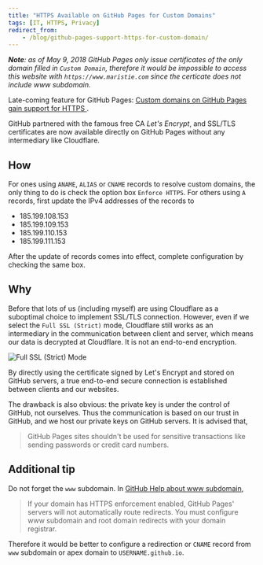 ```yaml
---
title: "HTTPS Available on GitHub Pages for Custom Domains"
tags: [IT, HTTPS, Privacy]
redirect_from:
    - /blog/github-pages-support-https-for-custom-domain/
---
```


_**Note**: as of May 9, 2018 GitHub Pages only issue certificates of the only domain filled in `Custom Domain`, therefore it would be impossible to access this website with `https://www.maristie.com` since the certicate does not include www subdomain._

Late-coming feature for GitHub Pages: [Custom domains on GitHub Pages gain support for HTTPS ](https://blog.github.com/2018-05-01-github-pages-custom-domains-https).

GitHub partnered with the famous free CA *Let's Encrypt*, and SSL/TLS certificates are now available directly on GitHub Pages without any intermediary like Cloudflare.

## How

For ones using `ANAME`, `ALIAS` or `CNAME` records to resolve custom domains, the only thing to do is check the option box `Enforce HTTPS`. For others using `A` records, first update the IPv4 addresses of the records to

- 185.199.108.153
- 185.199.109.153
- 185.199.110.153
- 185.199.111.153

After the update of records comes into effect, complete configuration by checking the same box.

## Why

Before that lots of us (including myself) are using Cloudflare as a suboptimal choice to implement SSL/TLS connection. However, even if we select the `Full SSL (Strict)` mode, Cloudflare still works as an intermediary in the communication between client and server, which means our data is decrypted at Cloudflare. It is not an end-to-end encryption.

![Full SSL (Strict) Mode](https://support.cloudflare.com/hc/en-us/article_attachments/206167947/cfssl_strict.png)

By directly using the certificate signed by Let's Encrypt and stored on GitHub servers, a true end-to-end secure connection is established between clients and our websites.

The drawback is also obvious: the private key is under the control of GitHub, not ourselves. Thus the communication is based on our trust in GitHub, and we host our private keys on GitHub servers. It is advised that,

> GitHub Pages sites shouldn't be used for sensitive transactions like sending passwords or credit card numbers.

## Additional tip

Do not forget the `www` subdomain. In [GitHub Help about www subdomain](https://help.github.com/articles/setting-up-an-apex-domain-and-www-subdomain/),

> If your domain has HTTPS enforcement enabled, GitHub Pages' servers will not automatically route redirects. You must configure www subdomain and root domain redirects with your domain registrar.

Therefore it would be better to configure a redirection or `CNAME` record from `www` subdomain or apex domain to `USERNAME.github.io`.
